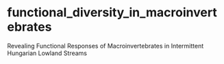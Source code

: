 # functional_diversity_in_macroinvertebrates
Revealing Functional Responses of Macroinvertebrates in Intermittent Hungarian Lowland Streams

